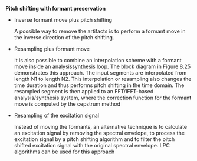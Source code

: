 <strong>Pitch shifting with formant preservation</strong>
<ul>
<li><div>Inverse formant move plus pitch shifting
  <p>A possible way to remove the artifacts is to perform a formant move in the inverse direction of the
    pitch shifting.</p></div></li>
  <li><div>Resampling plus formant move
    <p>It is also possible to combine an interpolation scheme with a formant move inside an analysissynthesis loop. The block diagram in Figure 8.25 demonstrates this approach. The input segments
are interpolated from length N1 to length N2. This interpolation or resampling also changes the
time duration and thus performs pitch shifting in the time domain. The resampled segment is
then applied to an FFT/IFFT-based analysis/synthesis system, where the correction function for
      the formant move is computed by the cepstrum method</p></div></li>
  <li><div>Resampling of the excitation signal
    <p>Instead of moving the formants, an alternative technique is to calculate an excitation signal by
removing the spectral envelope, to process the excitation signal by a pitch shifting algorithm and
to filter the pitch shifted excitation signal with the original spectral envelope. LPC algorithms
can be used for this approach</p></div></li>
</ul>
